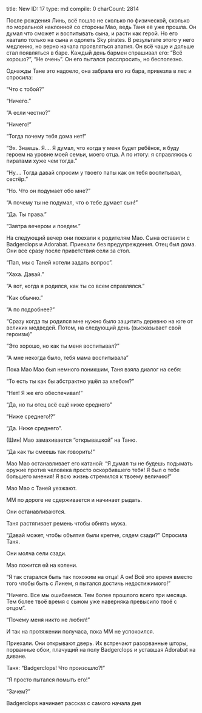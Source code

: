 title:          New
ID:             17
type:           md
compile:        0
charCount:      2814


После рождения Линь, всё пошло не сколько по физической, сколько по моральной наклонной со стороны Мао, ведь Таня её уже прошла. Он думал что сможет и воспитывать сына, и расти как герой. Но его хватало только на сына и одолеть Sky pirates. В результате этого у него медленно, но верно начала проявляться апатия. Он всё чаще и дольше стал появляться в баре. Каждый день бармен спрашивал его: “Всё хорошо?”, “Не очень”. Он его пытался расспросить, но бесполезно.

Однажды Тане это надоело, она забрала его из бара, привезла в лес и спросила:

“Что с тобой?”

“Ничего.”

“А если честно?”

“Ничего!”

“Тогда почему тебя дома нет!”

“Эх. Знаешь. Я…. Я думал, что когда у меня будет ребёнок, я буду героем на уровне моей семьи, моего отца. А по итогу: я справляюсь с пиратами хуже чем тогда.”

“Ну…. Тогда давай спросим у твоего папы как он тебя воспитывал, сестёр.”

“Но. Что он подумает обо мне?”

“А почему ты не подумал, что о тебе думает сын!”

“Да. Ты права.”

“Завтра вечером и поедем.”

На следующий вечер они поехали к родителям Мао. Сына оставили с Badgerclops и Adorabat. Приехали без предупреждения. Отец был дома. Они все сразу после приветствия сели за стол.

“Пап, мы с Таней хотели задать вопрос”.

“Хаха. Давай.”

“А вот, когда я родился, как ты со всем справлялся.”

“Как обычно.”

“А по подробнее?”

“Сразу когда ты родился мне нужно было защитить деревню на юге от великих медведей. Потом, на следующий день (высказывает свой героизм)”

“Это хорошо, но как ты меня воспитывал?”

“А мне некогда было, тебя мама воспитывала”

Пока Мао Мао был немного поникшим, Таня взяла диалог на себя:

“То есть ты как бы абстрактно ушёл за хлебом?”

“Нет! Я же его обеспечивал!”

“Да, но ты отец всё ещё ниже среднего”

“Ниже среднего!?”

“Да. Ниже среднего”.

(Шин) Мао замахивается “открывашкой” на Таню.

“Да как ты смеешь так говорить!”

Мао Мао останавливает его катаной: “Я думал ты не будешь подымать оружие против человека просто оскорбившего тебя! Я был о тебе большего мнения! Я всю жизнь стремился к твоему величию!”

Мао Мао с Таней уезжают.

ММ по дороге не сдерживается и начинает рыдать.

Они останавливаются.

Таня растягивает ремень чтобы обнять мужа.

“Давай может, чтобы объятия были крепче, сядем сзади?” Спросила Таня.

Они молча сели сзади.

Мао ложится ей на колени.

“Я так старался быть так похожим на отца! А он! Всё это время вместо того чтобы быть с Линем, я пытался достичь недостижимого!”

“Ничего. Все мы ошибаемся. Тем более прошлого всего три месяца. Тем более твоё время с сыном уже наверняка превысило твоё с отцом”.

“Почему меня никто не любил!”

И так на протяжении получаса, пока ММ не успокоился.

Приехали. Они открывают дверь. Их встречают разорванные шторы, порванные обои, плачущий на полу Badgerclops и уставшая Adorabat на диване.

Таня: “Badgerclops! Что произошло?!”

“Я просто пытался помыть его!”

“Зачем?”

Badgerclops начинает рассказ с самого начала дня